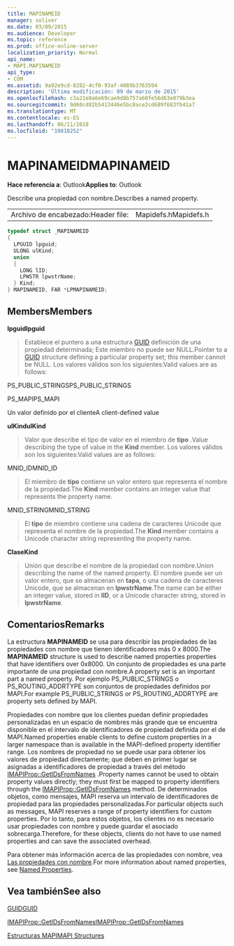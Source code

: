 ```yaml
---
title: MAPINAMEID
manager: soliver
ms.date: 03/09/2015
ms.audience: Developer
ms.topic: reference
ms.prod: office-online-server
localization_priority: Normal
api_name:
- MAPI.MAPINAMEID
api_type:
- COM
ms.assetid: 9a92e9cd-8282-4cf0-93af-4089b3763594
description: 'Última modificación: 09 de marzo de 2015'
ms.openlocfilehash: c3a21e8a6e69cae9d8b757a60fe56d63e079b3ea
ms.sourcegitcommit: 9d60cd82b5413446e5bc8ace2cd689f683fb41a7
ms.translationtype: MT
ms.contentlocale: es-ES
ms.lasthandoff: 06/11/2018
ms.locfileid: "19818252"
---
```

# <a name="mapinameid"></a><span data-ttu-id="c259f-103">MAPINAMEID</span><span class="sxs-lookup"><span data-stu-id="c259f-103">MAPINAMEID</span></span>

  
  
<span data-ttu-id="c259f-104">**Hace referencia a**: Outlook</span><span class="sxs-lookup"><span data-stu-id="c259f-104">**Applies to**: Outlook</span></span> 
  
<span data-ttu-id="c259f-105">Describe una propiedad con nombre.</span><span class="sxs-lookup"><span data-stu-id="c259f-105">Describes a named property.</span></span> 
  
|||
|:-----|:-----|
|<span data-ttu-id="c259f-106">Archivo de encabezado:</span><span class="sxs-lookup"><span data-stu-id="c259f-106">Header file:</span></span>  <br/> |<span data-ttu-id="c259f-107">Mapidefs.h</span><span class="sxs-lookup"><span data-stu-id="c259f-107">Mapidefs.h</span></span>  <br/> |
   
```cpp
typedef struct _MAPINAMEID
{
  LPGUID lpguid;
  ULONG ulKind;
  union
  {
    LONG lID;
    LPWSTR lpwstrName;
  } Kind;
} MAPINAMEID, FAR *LPMAPINAMEID;

```

## <a name="members"></a><span data-ttu-id="c259f-108">Members</span><span class="sxs-lookup"><span data-stu-id="c259f-108">Members</span></span>

 <span data-ttu-id="c259f-109">**lpguid**</span><span class="sxs-lookup"><span data-stu-id="c259f-109">**lpguid**</span></span>
  
> <span data-ttu-id="c259f-110">Establece el puntero a una estructura [GUID](guid.md) definición de una propiedad determinada; Este miembro no puede ser NULL.</span><span class="sxs-lookup"><span data-stu-id="c259f-110">Pointer to a [GUID](guid.md) structure defining a particular property set; this member cannot be NULL.</span></span> <span data-ttu-id="c259f-111">Los valores válidos son los siguientes:</span><span class="sxs-lookup"><span data-stu-id="c259f-111">Valid values are as follows:</span></span> 
    
<span data-ttu-id="c259f-112">PS_PUBLIC_STRINGS</span><span class="sxs-lookup"><span data-stu-id="c259f-112">PS_PUBLIC_STRINGS</span></span>
  
> 
    
<span data-ttu-id="c259f-113">PS_MAPI</span><span class="sxs-lookup"><span data-stu-id="c259f-113">PS_MAPI</span></span>
  
> 
    
<span data-ttu-id="c259f-114">Un valor definido por el cliente</span><span class="sxs-lookup"><span data-stu-id="c259f-114">A client-defined value</span></span>
  
> 
    
 <span data-ttu-id="c259f-115">**ulKind**</span><span class="sxs-lookup"><span data-stu-id="c259f-115">**ulKind**</span></span>
  
> <span data-ttu-id="c259f-116">Valor que describe el tipo de valor en el miembro de **tipo** .</span><span class="sxs-lookup"><span data-stu-id="c259f-116">Value describing the type of value in the **Kind** member.</span></span> <span data-ttu-id="c259f-117">Los valores válidos son los siguientes:</span><span class="sxs-lookup"><span data-stu-id="c259f-117">Valid values are as follows:</span></span> 
    
<span data-ttu-id="c259f-118">MNID_ID</span><span class="sxs-lookup"><span data-stu-id="c259f-118">MNID_ID</span></span> 
  
> <span data-ttu-id="c259f-119">El miembro de **tipo** contiene un valor entero que representa el nombre de la propiedad.</span><span class="sxs-lookup"><span data-stu-id="c259f-119">The **Kind** member contains an integer value that represents the property name.</span></span> 
    
<span data-ttu-id="c259f-120">MNID_STRING</span><span class="sxs-lookup"><span data-stu-id="c259f-120">MNID_STRING</span></span> 
  
> <span data-ttu-id="c259f-121">El **tipo** de miembro contiene una cadena de caracteres Unicode que representa el nombre de la propiedad.</span><span class="sxs-lookup"><span data-stu-id="c259f-121">The **Kind** member contains a Unicode character string representing the property name.</span></span> 
    
 <span data-ttu-id="c259f-122">**Clase**</span><span class="sxs-lookup"><span data-stu-id="c259f-122">**Kind**</span></span>
  
> <span data-ttu-id="c259f-123">Unión que describe el nombre de la propiedad con nombre.</span><span class="sxs-lookup"><span data-stu-id="c259f-123">Union describing the name of the named property.</span></span> <span data-ttu-id="c259f-124">El nombre puede ser un valor entero, que se almacenan en **tapa**, o una cadena de caracteres Unicode, que se almacenan en **lpwstrName**.</span><span class="sxs-lookup"><span data-stu-id="c259f-124">The name can be either an integer value, stored in **lID**, or a Unicode character string, stored in **lpwstrName**.</span></span>
    
## <a name="remarks"></a><span data-ttu-id="c259f-125">Comentarios</span><span class="sxs-lookup"><span data-stu-id="c259f-125">Remarks</span></span>

<span data-ttu-id="c259f-126">La estructura **MAPINAMEID** se usa para describir las propiedades de las propiedades con nombre que tienen identificadores más 0 x 8000.</span><span class="sxs-lookup"><span data-stu-id="c259f-126">The **MAPINAMEID** structure is used to describe named properties properties that have identifiers over 0x8000.</span></span> <span data-ttu-id="c259f-127">Un conjunto de propiedades es una parte importante de una propiedad con nombre.</span><span class="sxs-lookup"><span data-stu-id="c259f-127">A property set is an important part a named property.</span></span> <span data-ttu-id="c259f-128">Por ejemplo PS_PUBLIC_STRINGS o PS_ROUTING_ADDRTYPE son conjuntos de propiedades definidos por MAPI.</span><span class="sxs-lookup"><span data-stu-id="c259f-128">For example PS_PUBLIC_STRINGS or PS_ROUTING_ADDRTYPE are property sets defined by MAPI.</span></span> 
  
<span data-ttu-id="c259f-129">Propiedades con nombre que los clientes puedan definir propiedades personalizadas en un espacio de nombres más grande que se encuentra disponible en el intervalo de identificadores de propiedad definida por el de MAPI.</span><span class="sxs-lookup"><span data-stu-id="c259f-129">Named properties enable clients to define custom properties in a larger namespace than is available in the MAPI-defined property identifier range.</span></span> <span data-ttu-id="c259f-130">Los nombres de propiedad no se puede usar para obtener los valores de propiedad directamente; que deben en primer lugar se asignadas a identificadores de propiedad a través del método [IMAPIProp::GetIDsFromNames](imapiprop-getidsfromnames.md) .</span><span class="sxs-lookup"><span data-stu-id="c259f-130">Property names cannot be used to obtain property values directly; they must first be mapped to property identifiers through the [IMAPIProp::GetIDsFromNames](imapiprop-getidsfromnames.md) method.</span></span> <span data-ttu-id="c259f-131">De determinados objetos, como mensajes, MAPI reserva un intervalo de identificadores de propiedad para las propiedades personalizadas.</span><span class="sxs-lookup"><span data-stu-id="c259f-131">For particular objects such as messages, MAPI reserves a range of property identifiers for custom properties.</span></span> <span data-ttu-id="c259f-132">Por lo tanto, para estos objetos, los clientes no es necesario usar propiedades con nombre y puede guardar el asociado sobrecarga.</span><span class="sxs-lookup"><span data-stu-id="c259f-132">Therefore, for these objects, clients do not have to use named properties and can save the associated overhead.</span></span> 
  
<span data-ttu-id="c259f-133">Para obtener más información acerca de las propiedades con nombre, vea [Las propiedades con nombre](mapi-named-properties.md).</span><span class="sxs-lookup"><span data-stu-id="c259f-133">For more information about named properties, see [Named Properties](mapi-named-properties.md).</span></span>
  
## <a name="see-also"></a><span data-ttu-id="c259f-134">Vea también</span><span class="sxs-lookup"><span data-stu-id="c259f-134">See also</span></span>



[<span data-ttu-id="c259f-135">GUID</span><span class="sxs-lookup"><span data-stu-id="c259f-135">GUID</span></span>](guid.md)
  
[<span data-ttu-id="c259f-136">IMAPIProp::GetIDsFromNames</span><span class="sxs-lookup"><span data-stu-id="c259f-136">IMAPIProp::GetIDsFromNames</span></span>](imapiprop-getidsfromnames.md)


[<span data-ttu-id="c259f-137">Estructuras MAPI</span><span class="sxs-lookup"><span data-stu-id="c259f-137">MAPI Structures</span></span>](mapi-structures.md)

